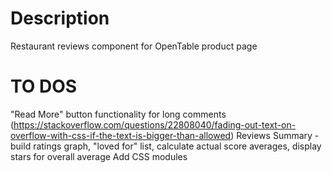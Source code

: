 # Description
Restaurant reviews component for OpenTable product page

# TO DOS
  "Read More" button functionality for long comments    (https://stackoverflow.com/questions/22808040/fading-out-text-on-overflow-with-css-if-the-text-is-bigger-than-allowed)
  Reviews Summary - build ratings graph, "loved for" list, calculate actual score averages, display stars for overall average
  Add CSS modules